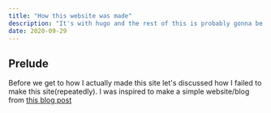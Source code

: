 ```yaml
---
title: "How this website was made"
description: "It's with hugo and the rest of this is probably gonna be short and boring viewer discretion is advised"
date: 2020-09-29
---
```

## Prelude
Before we get to how I actually made this site let's discussed how I failed to make this site(repeatedly). I was inspired to make a simple website/blog from [this blog post](https://k1ss.org/blog/20191004a)
